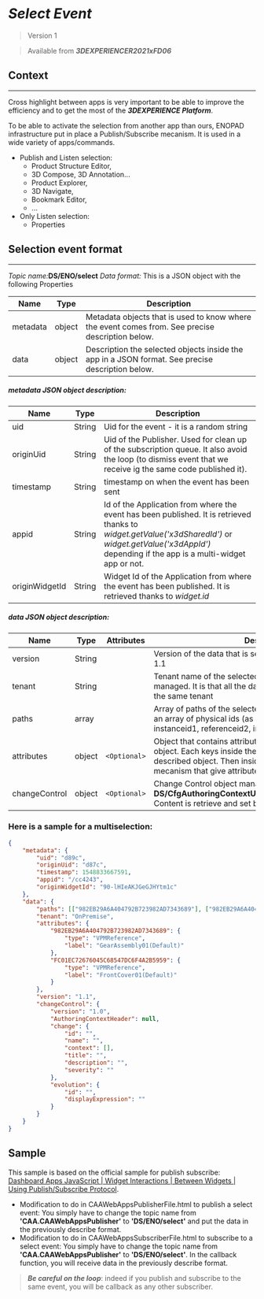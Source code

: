 # ___Select Event___
>Version 1

>Available from __*3DEXPERIENCER2021xFD06*__
## Context
---
Cross highlight between apps is very important to be able to improve the efficiency and to get the most of the __*3DEXPERIENCE Platform*__.

To be able to activate the selection from another app than ours, ENOPAD infrastructure put in place a Publish/Subscribe mecanism. It is used in a wide variety of apps/commands.
* Publish and Listen selection:
  - Product Structure Editor,
  - 3D Compose, 3D Annotation...
  - Product Explorer,
  - 3D Navigate,
  - Bookmark Editor,
  - ...
* Only Listen selection:
  - Properties


<div style="page-break-before: always;"> </div>

## Selection event format
---

_Topic name:_**DS/ENO/select**
_Data format:_ This is a JSON object with the following Properties

|Name|Type|Description|
|----|----|----------|
|metadata|object| Metadata objects that is used to know where the event comes from. See precise description below.|
|data|object| Description the selected objects inside the app in a JSON format. See precise description below.|

##### *metadata* JSON object description:

|Name|Type|Description|
|----|----|----------|
|uid|String| Uid for the event - it is a random string|
|originUid|String| Uid of the Publisher. Used for clean up of the subscription queue. It also avoid the loop (to dismiss event that we receive ig the same code published it).|
|timestamp|String| timestamp on when the event has been sent|
|appid|String| Id of the Application from where the event has been published. It is retrieved thanks to *widget.getValue('x3dSharedId')* or *widget.getValue('x3dAppId')* depending if the app is a multi-widget app or not.|
|originWidgetId|String| Widget Id of the Application from where the event has been published. It is retrieved thanks to *widget<span></span>.id* |

<div style="page-break-before: always;"> </div>

##### *data* JSON object description:

|Name|Type|Attributes|Description|
|----|----|----------|-----------|
|version|String|| Version of the data that is sent on the event. Actual version is 1.1|
|tenant|String|| Tenant name of the selected data. Only single tenant is managed. It is that all the data that are selected comes from the same tenant|
|paths|array|| Array of paths of the selected objects. The path are built as an array of physical ids (as string) [referenceid1, instanceid1, referenceid2, instanceid2,referenceid3].
|attributes|object|```<Optional>```| Object that contains attributes description for each selected object. Each keys inside the object is the physical id of the described object. Then inside this object there is key/value mecanism that give attribute name/value|
|changeControl|object|```<Optional>```|Change Control object managed by **DS/CfgAuthoringContextUX/scripts/CfgAuthoringContext**. Content is retrieve and set by the API.

<div style="page-break-before: always;"> </div>

### Here is a sample for a multiselection:
```json
{
	"metadata": {
		"uid": "d89c",
		"originUid": "d87c",
		"timestamp": 1548833667591,
		"appid": "/cc4243",
		"originWidgetId": "90-lHIeAKJGeGJHYtm1c"
	},
	"data": {
		"paths": [["982EB29A6A404792B723982AD7343689"], ["982EB29A6A404792B723982AD7343689", "382EE2721D4646A48C786DBBDA7A137B", "FC01EC72676045C68547DC6F4A2B5959"]],
		"tenant": "OnPremise",
		"attributes": {
			"982EB29A6A404792B723982AD7343689": {
				"type": "VPMReference",
				"label": "GearAssembly01(Default)"
			},
			"FC01EC72676045C68547DC6F4A2B5959": {
				"type": "VPMReference",
				"label": "FrontCover01(Default)"
			}
		},
		"version": "1.1",
		"changeControl": {
			"version": "1.0",
			"AuthoringContextHeader": null,
			"change": {
				"id": "",
				"name": "",
				"context": [],
				"title": "",
				"description": "",
				"severity": ""
			},
			"evolution": {
				"id": "",
				"displayExpression": ""
			}
		}
	}
}


```

## Sample
This sample is based on the official sample for publish subscribe: [Dashboard Apps JavaScript | Widget Interactions | Between Widgets | Using Publish/Subscribe Protocol](http://dsdoc/devdoccaa/3DEXPERIENCER2019x/en/English/CAAWebAppsJSBetweenWdg/CAAWebAppsUcPubSub.htm).

* Modification to do in CAAWebAppsPublisherFile.html to publish a select event:
You simply have to change the topic name from **'CAA.CAAWebAppsPublisher'** to **'DS/ENO/select'** and put the data in the previously describe format.
* Modification to do in CAAWebAppsSubscriberFile.html  to subscribe to a select event:
You simply have to change the topic name from **'CAA.CAAWebAppsPublisher'** to **'DS/ENO/select'**. In the callback function, you will receive data in the previously describe format.


>***Be careful on the loop***: indeed if you publish and subscribe to the same event, you will be callback as any other subscriber.
